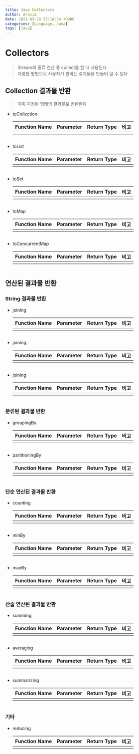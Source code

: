 ```yaml
---
title: Java Collectors
author: Arasia
date: 2021-03-28 23:16:34 +0900
categories: [Language, Java]
tags: [java]
---
```


# Collectors

> Stream의 종료 연산 중 collect를 할 때 사용된다  
> 다양한 방법으로 사용자가 원하는 결과물을 만들어 낼 수 있다

## Collection 결과물 반환

> 이미 지정된 형태의 결과물로 반환한다

- toCollection

	> 
  
	| Function Name | Parameter | Return Type | 비고 |
	| ------------- | -------------- | ----------- | ---- |
	|  |  |  |      |

	```java
	
	```

- toList

	> 
  
	| Function Name | Parameter | Return Type | 비고 |
	| ------------- | -------------- | ----------- | ---- |
	|  |  |  |      |

	```java
	
	```

- toSet

	> 
  
	| Function Name | Parameter | Return Type | 비고 |
	| ------------- | -------------- | ----------- | ---- |
	|  |  |  |      |

	```java
	
	```

- toMap

	> 
  
	| Function Name | Parameter | Return Type | 비고 |
	| ------------- | -------------- | ----------- | ---- |
	|  |  |  |      |

	```java
	
	```

- toConcurrentMap

	> 
  
	| Function Name | Parameter | Return Type | 비고 |
	| ------------- | -------------- | ----------- | ---- |
	|  |  |  |      |

	```java
	
	```

## 연산된 결과물 반환

### String 결과물 반환

- joining

	> 
  
	| Function Name | Parameter | Return Type | 비고 |
	| ------------- | -------------- | ----------- | ---- |
	|  |  |  |      |

	```java
	
	```

- joining

	> 
  
	| Function Name | Parameter | Return Type | 비고 |
	| ------------- | -------------- | ----------- | ---- |
	|  |  |  |      |

	```java
	
	```

- joining

	> 
  
	| Function Name | Parameter | Return Type | 비고 |
	| ------------- | -------------- | ----------- | ---- |
	|  |  |  |      |

	```java
	
	```

### 분류된 결과물 반환

- groupingBy

	> 
  
	| Function Name | Parameter | Return Type | 비고 |
	| ------------- | -------------- | ----------- | ---- |
	|  |  |  |      |

	```java
	
	```

- partitioningBy

	> 
  
	| Function Name | Parameter | Return Type | 비고 |
	| ------------- | -------------- | ----------- | ---- |
	|  |  |  |      |

	```java
	
	```

### 단순 연산된 결과물 반환

- counting

	> 
  
	| Function Name | Parameter | Return Type | 비고 |
	| ------------- | -------------- | ----------- | ---- |
	|  |  |  |      |

	```java
	
	```

- minBy

	> 
  
	| Function Name | Parameter | Return Type | 비고 |
	| ------------- | -------------- | ----------- | ---- |
	|  |  |  |      |

	```java
	
	```

- maxBy

	> 
  
	| Function Name | Parameter | Return Type | 비고 |
	| ------------- | -------------- | ----------- | ---- |
	|  |  |  |      |

	```java
	
	```

### 산술 연산된 결과물 반환

- summing

	> 
  
	| Function Name | Parameter | Return Type | 비고 |
	| ------------- | -------------- | ----------- | ---- |
	|  |  |  |      |

	```java
	
	```

- averaging

	> 
  
	| Function Name | Parameter | Return Type | 비고 |
	| ------------- | -------------- | ----------- | ---- |
	|  |  |  |      |

	```java
	
	```
	
- summarizing

	> 
  
	| Function Name | Parameter | Return Type | 비고 |
	| ------------- | -------------- | ----------- | ---- |
	|  |  |  |      |

	```java
	
	```
	
### 기타

- reducing

	> 
  
	| Function Name | Parameter | Return Type | 비고 |
	| ------------- | -------------- | ----------- | ---- |
	|  |  |  |      |

	```java
	
	```
	
